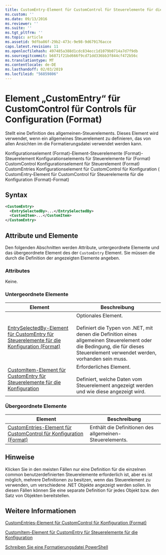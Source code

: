 ```yaml
---
title: CustomEntry-Element für CustomControl für Steuerelemente für die Konfiguration (Format) | Microsoft-Dokumentation
ms.custom: ''
ms.date: 09/13/2016
ms.reviewer: ''
ms.suite: ''
ms.tgt_pltfrm: ''
ms.topic: article
ms.assetid: 9dfba86f-29b2-473c-9e98-9d679176acce
caps.latest.revision: 11
ms.openlocfilehash: 497485a388d1cdc834ecc1d1079b0714a7d7f9db
ms.sourcegitcommit: b6871f21bd666f9cd71dd336bb3f844cf472b56c
ms.translationtype: MT
ms.contentlocale: de-DE
ms.lasthandoff: 02/03/2019
ms.locfileid: "56859806"
---
```

# <a name="customentry-element-for-customcontrol-for-controls-for-configuration-format"></a>Element „CustomEntry“ für CustomControl für Controls für Configuration (Format)

Stellt eine Definition des allgemeinen-Steuerelements. Dieses Element wird verwendet, wenn ein allgemeines Steuerelement zu definieren, das von allen Ansichten im die Formatierungsdatei verwendet werden kann.

Konfigurationselement (Format)-Element-Steuerelemente (Format)-Steuerelement Konfigurationselements für Steuerelemente für (Format) CustomControl Konfigurationselement für Steuerelement (Format) CustomEntries Konfigurationselement für CustomControl für Konfiguration ( CustomEntry-Element für CustomControl für Steuerelemente für die Konfiguration (Format)-Format)

## <a name="syntax"></a>Syntax

```xml
<CustomEntry>
  <EntrySelectedBy>...</EntrySelectedBy>
  <CustomItem>...</CustomItem>
</CustomEntry>

```

## <a name="attributes-and-elements"></a>Attribute und Elemente

Den folgenden Abschnitten werden Attribute, untergeordnete Elemente und das übergeordnete Element des der `CustomEntry` Element. Sie müssen die durch die Definition der angezeigten Elemente angeben.

### <a name="attributes"></a>Attributes

Keine.

### <a name="child-elements"></a>Untergeordnete Elemente

|Element|Beschreibung|
|-------------|-----------------|
|[EntrySelectedBy-Element für CustomEntry für Steuerelemente für die Konfiguration (Format)](./entryselectedby-element-for-customentry-for-controls-for-configuration-format.md)|Optionales Element.<br /><br /> Definiert die Typen von .NET, mit denen die Definition eines allgemeinen Steuerelement oder die Bedingung, die für dieses Steuerelement verwendet werden, vorhanden sein muss.|
|[CustomItem-Element für CustomEntry für Steuerelemente für die Konfiguration](./customitem-element-for-customentry-for-controls-for-configuration-format.md)|Erforderliches Element.<br /><br /> Definiert, welche Daten vom Steuerelement angezeigt werden und wie diese angezeigt wird.|

### <a name="parent-elements"></a>Übergeordnete Elemente

|Element|Beschreibung|
|-------------|-----------------|
|[CustomEntries-Element für CustomControl für Konfiguration (Format)](./customentries-element-for-customcontrol-for-controls-for-configuration-format.md)|Enthält die Definitionen des allgemeinen-Steuerelements.|

## <a name="remarks"></a>Hinweise

Klicken Sie in den meisten Fällen nur eine Definition für die einzelnen common benutzerdefinierten Steuerelemente erforderlich ist, aber es ist möglich, mehrere Definitionen zu besitzen, wenn das Steuerelement zu verwenden, um verschiedene .NET Objekte angezeigt werden sollen. In diesen Fällen können Sie eine separate Definition für jedes Objekt bzw. den Satz von Objekten bereitstellen.

## <a name="see-also"></a>Weitere Informationen

[CustomEntries-Element für CustomControl für Konfiguration (Format)](./customentries-element-for-customcontrol-for-controls-for-configuration-format.md)

[CustomItem-Element für CustomEntry für Steuerelemente für die Konfiguration](./customitem-element-for-customentry-for-controls-for-configuration-format.md)

[Schreiben Sie eine Formatierungsdatei PowerShell](./writing-a-powershell-formatting-file.md)
